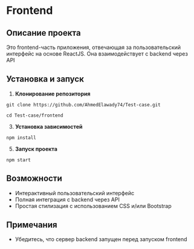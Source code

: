 # Frontend

## Описание проекта
Это frontend-часть приложения, отвечающая за пользовательский интерфейс на основе ReactJS. Она взаимодействует с backend через API

## Установка и запуск
1. **Клонирование репозитория**
 ```
git clone https://github.com/AhmedElawady74/Test-case.git
 ```
 ```
 cd Test-case/frontend
 ```
3. **Установка зависимостей**
 ```
 npm install
 ```
5. **Запуск проекта**
 ```
 npm start
 ```
## Возможности
- Интерактивный пользовательский интерфейс
- Полная интеграция с backend через API
- Простая стилизация с использованием CSS и/или Bootstrap

## Примечания
- Убедитесь, что сервер backend запущен перед запуском frontend
